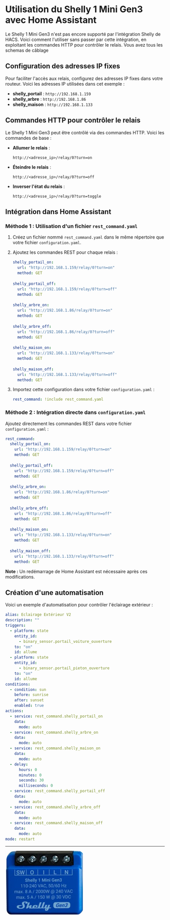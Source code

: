 # Utilisation du Shelly 1 Mini Gen3 avec Home Assistant

Le Shelly 1 Mini Gen3 n'est pas encore supporté par l'intégration Shelly de HACS. Voici comment l'utiliser sans passer par cette intégration, en exploitant les commandes HTTP pour contrôler le relais.
Vous avez tous les schemas de câblage 

## Configuration des adresses IP fixes

Pour faciliter l'accès aux relais, configurez des adresses IP fixes dans votre routeur. Voici les adresses IP utilisées dans cet exemple :

- **shelly_portail** : `http://192.168.1.159`
- **shelly_arbre** : `http://192.168.1.86`
- **shelly_maison** : `http://192.168.1.133`

## Commandes HTTP pour contrôler le relais

Le Shelly 1 Mini Gen3 peut être contrôlé via des commandes HTTP. Voici les commandes de base :

- **Allumer le relais** :
  ```
  http://<adresse_ip>/relay/0?turn=on
  ```

- **Éteindre le relais** :
  ```
  http://<adresse_ip>/relay/0?turn=off
  ```

- **Inverser l'état du relais** :
  ```
  http://<adresse_ip>/relay/0?turn=toggle
  ```

## Intégration dans Home Assistant

### Méthode 1 : Utilisation d'un fichier `rest_command.yaml`

1. Créez un fichier nommé `rest_command.yaml` dans le même répertoire que votre fichier `configuration.yaml`.

2. Ajoutez les commandes REST pour chaque relais :

    ```yaml
    shelly_portail_on:
      url: "http://192.168.1.159/relay/0?turn=on"
      method: GET

    shelly_portail_off:
      url: "http://192.168.1.159/relay/0?turn=off"
      method: GET

    shelly_arbre_on:
      url: "http://192.168.1.86/relay/0?turn=on"
      method: GET

    shelly_arbre_off:
      url: "http://192.168.1.86/relay/0?turn=off"
      method: GET

    shelly_maison_on:
      url: "http://192.168.1.133/relay/0?turn=on"
      method: GET

    shelly_maison_off:
      url: "http://192.168.1.133/relay/0?turn=off"
      method: GET
    ```

3. Importez cette configuration dans votre fichier `configuration.yaml` :

    ```yaml
    rest_command: !include rest_command.yaml
    ```

### Méthode 2 : Intégration directe dans `configuration.yaml`

Ajoutez directement les commandes REST dans votre fichier `configuration.yaml` :

```yaml
rest_command:
  shelly_portail_on:
    url: "http://192.168.1.159/relay/0?turn=on"
    method: GET

  shelly_portail_off:
    url: "http://192.168.1.159/relay/0?turn=off"
    method: GET

  shelly_arbre_on:
    url: "http://192.168.1.86/relay/0?turn=on"
    method: GET

  shelly_arbre_off:
    url: "http://192.168.1.86/relay/0?turn=off"
    method: GET

  shelly_maison_on:
    url: "http://192.168.1.133/relay/0?turn=on"
    method: GET

  shelly_maison_off:
    url: "http://192.168.1.133/relay/0?turn=off"
    method: GET
```

**Note :** Un redémarrage de Home Assistant est nécessaire après ces modifications.

## Création d'une automatisation

Voici un exemple d'automatisation pour contrôler l'éclairage extérieur :

```yaml
alias: Eclairage Extérieur V2
description: ""
triggers:
  - platform: state
    entity_id:
      - binary_sensor.portail_voiture_ouverture
    to: "on"
    id: allume
  - platform: state
    entity_id:
      - binary_sensor.portail_pieton_ouverture
    to: "on"
    id: allume
conditions:
  - condition: sun
    before: sunrise
    after: sunset
    enabled: true
actions:
  - service: rest_command.shelly_portail_on
    data:
      mode: auto
  - service: rest_command.shelly_arbre_on
    data:
      mode: auto
  - service: rest_command.shelly_maison_on
    data:
      mode: auto
  - delay:
      hours: 0
      minutes: 0
      seconds: 30
      milliseconds: 0
  - service: rest_command.shelly_portail_off
    data:
      mode: auto
  - service: rest_command.shelly_arbre_off
    data:
      mode: auto
  - service: rest_command.shelly_maison_off
    data:
      mode: auto
mode: restart
```

---




![alt text](shelly_1_mini_gen3.jpg?raw=true)


